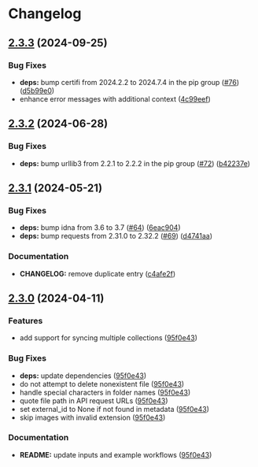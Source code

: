 # Changelog

## [2.3.3](https://github.com/parkerbxyz/guru-to-github/compare/v2.3.2...v2.3.3) (2024-09-25)


### Bug Fixes

* **deps:** bump certifi from 2024.2.2 to 2024.7.4 in the pip group ([#76](https://github.com/parkerbxyz/guru-to-github/issues/76)) ([d5b99e0](https://github.com/parkerbxyz/guru-to-github/commit/d5b99e01d7b10fca58ae2b82630cfc682016c6f0))
* enhance error messages with additional context ([4c99eef](https://github.com/parkerbxyz/guru-to-github/commit/4c99eef2acdc06188ab24b045ca62b66d7077643))

## [2.3.2](https://github.com/parkerbxyz/guru-to-github/compare/v2.3.1...v2.3.2) (2024-06-28)


### Bug Fixes

* **deps:** bump urllib3 from 2.2.1 to 2.2.2 in the pip group ([#72](https://github.com/parkerbxyz/guru-to-github/issues/72)) ([b42237e](https://github.com/parkerbxyz/guru-to-github/commit/b42237e8e9f4dba2b8519b41696a9f5f27065f78))

## [2.3.1](https://github.com/parkerbxyz/guru-to-github/compare/v2.3.0...v2.3.1) (2024-05-21)


### Bug Fixes

* **deps:** bump idna from 3.6 to 3.7 ([#64](https://github.com/parkerbxyz/guru-to-github/issues/64)) ([6eac904](https://github.com/parkerbxyz/guru-to-github/commit/6eac904d4b1be4a207459888b8be6f04e96174aa))
* **deps:** bump requests from 2.31.0 to 2.32.2 ([#69](https://github.com/parkerbxyz/guru-to-github/issues/69)) ([d4741aa](https://github.com/parkerbxyz/guru-to-github/commit/d4741aa4671cd226e18d83ef4a22d97caa0d2b10))


### Documentation

* **CHANGELOG:** remove duplicate entry ([c4afe2f](https://github.com/parkerbxyz/guru-to-github/commit/c4afe2f077b906e72c29ce8e913e1abdb4e71a17))

## [2.3.0](https://github.com/parkerbxyz/guru-to-github/compare/v2.2.0...v2.3.0) (2024-04-11)

### Features

* add support for syncing multiple collections ([95f0e43](https://github.com/parkerbxyz/guru-to-github/commit/95f0e43c44bdb9fc5e3b7b33a4f63c73e6226134))

### Bug Fixes

* **deps:** update dependencies ([95f0e43](https://github.com/parkerbxyz/guru-to-github/commit/95f0e43c44bdb9fc5e3b7b33a4f63c73e6226134))
* do not attempt to delete nonexistent file ([95f0e43](https://github.com/parkerbxyz/guru-to-github/commit/95f0e43c44bdb9fc5e3b7b33a4f63c73e6226134))
* handle special characters in folder names ([95f0e43](https://github.com/parkerbxyz/guru-to-github/commit/95f0e43c44bdb9fc5e3b7b33a4f63c73e6226134))
* quote file path in API request URLs ([95f0e43](https://github.com/parkerbxyz/guru-to-github/commit/95f0e43c44bdb9fc5e3b7b33a4f63c73e6226134))
* set external_id to None if not found in metadata ([95f0e43](https://github.com/parkerbxyz/guru-to-github/commit/95f0e43c44bdb9fc5e3b7b33a4f63c73e6226134))
* skip images with invalid extension ([95f0e43](https://github.com/parkerbxyz/guru-to-github/commit/95f0e43c44bdb9fc5e3b7b33a4f63c73e6226134))

### Documentation

* **README:** update inputs and example workflows ([95f0e43](https://github.com/parkerbxyz/guru-to-github/commit/95f0e43c44bdb9fc5e3b7b33a4f63c73e6226134))
